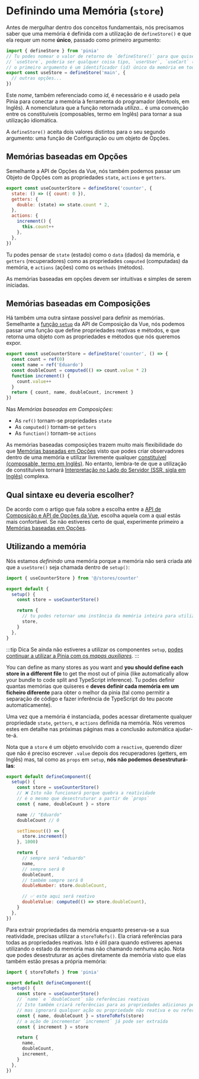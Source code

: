 # Definindo uma Memória (`store`)

<VueSchoolLink
  href="https://vueschool.io/lessons/define-your-first-pinia-store"
  title="Aprenda a como definir e usar memórias na Pinia"
/>

Antes de mergulhar dentro dos conceitos fundamentais, nós precisamos saber que uma memória é definida com a utilização de `defineStore()` e que ela requer um nome **único**, passado como primeiro argumento:

```js
import { defineStore } from 'pinia'
// Tu podes nomear o valor de retorno de `defineStore()` para que quiseres, mas é melhor utilizar o nome da memória e envolvê-la com `use` e `Store` (por exemplo, `useUserStore`, `useCartStore`, `useProductStore`)
// `useStore`, poderia ser qualquer coisa tipo, `userUser`, `useCart` (remover)
// o primeiro argumento é um identificador (id) único da memória em toda a tua aplicação
export const useStore = defineStore('main', {
  // outras opções...
})
```

Este _nome_, também referenciado como _id_, é necessário e é usado pela Pinia para conectar a memória à ferramenta do programador (devtools, em Inglês). A nomenclatura que a função retornada _utiliza..._ é uma convenção entre os constituíveis (composables, termo em Inglês) para tornar a sua utilização idiomática.

A `defineStore()` aceita dois valores distintos para o seu segundo argumento: uma função de Configuração ou um objeto de Opções.

## Memórias baseadas em Opções

Semelhante a API de Opções da Vue, nós também podemos passar um Objeto de Opções com as propriedades `state`, `actions` e `getters`.

```js {2-10}
export const useCounterStore = defineStore('counter', {
  state: () => ({ count: 0 }),
  getters: {
    double: (state) => state.count * 2,
  },
  actions: {
    increment() {
      this.count++
    },
  },
})
```

Tu podes pensar de `state` (estado) como o `data` (dados) da memória, e `getters` (recuperadores) como as propriedades `computed` (computadas) da memória, e `actions` (ações) como os `methods` (métodos).

As memórias baseadas em opções devem ser intuitivas e simples de serem iniciadas.

## Memórias baseadas em Composições

Há também uma outra sintaxe possível para definir as memórias. Semelhante a [função `setup`](https://vuejs.org/api/composition-api-setup.html) da API de Composição da Vue, nós podemos passar uma função que define propriedades reativas e métodos, e que retorna uma objeto com as propriedades e métodos que nós queremos expor.

```js
export const useCounterStore = defineStore('counter', () => {
  const count = ref(0)
  const name = ref('Eduardo')
  const doubleCount = computed(() => count.value * 2)
  function increment() {
    count.value++
  }
  return { count, name, doubleCount, increment }
})
```

Nas _Memórias baseadas em Composições_:

- As `ref()` tornam-se propriedades `state`
- As `computed()` tornam-se `getters`
- As `function()` tornam-se `actions`

As memórias baseadas composições trazem muito mais flexibilidade do que [Memórias baseadas em Opções](#memórias-baseadas-em-opções) visto que podes criar observadores dentro de uma memória e utilizar livremente qualquer [constituível (composable, termo em Inglês)](https://vuejs.org/guide/reusability/composables.html#composables). No entanto, lembra-te de que a utilização de constituíveis tornará [Interpretação no Lado do Servidor (SSR, sigla em Inglês)](../cookbook/composables.md) complexa.

## Qual sintaxe eu deveria escolher?

De acordo com o artigo que fala sobre a escolha entre a [API de Composição e API de Opções da Vue](https://vuejs.org/guide/introduction.html#which-to-choose), escolha aquela com a qual estás mais confortável. Se não estiveres certo de qual, experimente primeiro a [Memórias baseadas em Opções](#memórias-baseadas-em-opções).

## Utilizando a memória

Nós estamos _definindo_ uma memória porque a memória não será criada até que a `useStore()` seja chamada dentro de `setup()`:

```js
import { useCounterStore } from '@/stores/counter'

export default {
  setup() {
    const store = useCounterStore()

    return {
      // tu podes retornar uma instância da memória inteira para utilizá-la no modelo de marcação (template, em Inglês).
      store,
    }
  },
}
```

:::tip Dica
Se ainda não estiveres a utilizar os componentes `setup`, [podes continuar a utilizar a Pinia com os _mapas auxiliares_](../cookbook/options-api.md).
:::

You can define as many stores as you want and **you should define each store in a different file** to get the most out of pinia (like automatically allow your bundle to code split and TypeScript inference).
Tu podes definir quantas memórias que quiseres e **deves definir cada memória em um ficheiro diferente** para obter o melhor da pinia (tal como permitir a separação de código e fazer inferência de TypeScript do teu pacote automaticamente).

Uma vez que a memória é instanciada, podes acessar diretamente qualquer propriedade `state`, `getters`, e `actions` definida na memória. Nós veremos estes em detalhe nas próximas páginas mas a conclusão automática ajudar-te-á.

Nota que a `store` é um objeto envolvido com a `reactive`, querendo dizer que não é preciso escrever `.value` depois dos recuperadores (getters, em Inglês) mas, tal como as `props` em `setup`, **nós não podemos desestruturá-las**:

```js
export default defineComponent({
  setup() {
    const store = useCounterStore()
    // ❌ Isto não funcionará porque quebra a reatividade
    // é o mesmo que desestruturar a partir de `props`
    const { name, doubleCount } = store

    name // "Eduardo"
    doubleCount // 0

    setTimeout(() => {
      store.increment()
    }, 1000)

    return {
      // sempre será "eduardo"
      name,
      // sempre será 0
      doubleCount,
      // também sempre será 0
      doubleNumber: store.doubleCount,

      // ✅ este aqui será reativo
      doubleValue: computed(() => store.doubleCount),
    }
  },
})
```

Para extrair propriedades da memória enquanto preserva-se a sua reatividade, precisas utilizar a `storeToRefs()`. Ela criará referências para todas as propriedades reativas. Isto é útil para quando estiveres apenas utilizando o estado da memória mas não chamando nenhuma ação. Nota que podes desestruturar as ações diretamente da memória visto que elas também estão presas a própria memória:

```js
import { storeToRefs } from 'pinia'

export default defineComponent({
  setup() {
    const store = useCounterStore()
    // `name` e `doubleCount` são referências reativas
    // Isto também criará referências para as propriedades adicionas pelas extensões
    // mas ignorará qualquer ação ou propriedade não reativa e ou referenciada
    const { name, doubleCount } = storeToRefs(store)
    // a ação de incrementar `increment` já pode ser extraída
    const { increment } = store

    return {
      name,
      doubleCount,
      increment,
    }
  },
})
```
